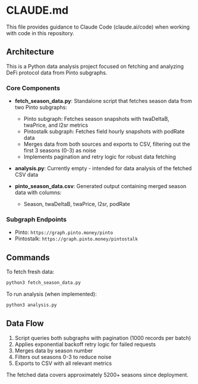 # CLAUDE.md

This file provides guidance to Claude Code (claude.ai/code) when working with code in this repository.

## Architecture

This is a Python data analysis project focused on fetching and analyzing DeFi protocol data from Pinto subgraphs.

### Core Components

- **fetch_season_data.py**: Standalone script that fetches season data from two Pinto subgraphs:
  - Pinto subgraph: Fetches season snapshots with twaDeltaB, twaPrice, and l2sr metrics
  - Pintostalk subgraph: Fetches field hourly snapshots with podRate data
  - Merges data from both sources and exports to CSV, filtering out the first 3 seasons (0-3) as noise
  - Implements pagination and retry logic for robust data fetching

- **analysis.py**: Currently empty - intended for data analysis of the fetched CSV data

- **pinto_season_data.csv**: Generated output containing merged season data with columns:
  - Season, twaDeltaB, twaPrice, l2sr, podRate

### Subgraph Endpoints

- Pinto: `https://graph.pinto.money/pinto`
- Pintostalk: `https://graph.pinto.money/pintostalk`

## Commands

To fetch fresh data:
```bash
python3 fetch_season_data.py
```

To run analysis (when implemented):
```bash
python3 analysis.py
```

## Data Flow

1. Script queries both subgraphs with pagination (1000 records per batch)
2. Applies exponential backoff retry logic for failed requests
3. Merges data by season number
4. Filters out seasons 0-3 to reduce noise
5. Exports to CSV with all relevant metrics

The fetched data covers approximately 5200+ seasons since deployment.